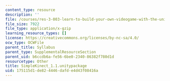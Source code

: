 ```yaml
---
content_type: resource
description: ''
file: /courses/res-3-003-learn-to-build-your-own-videogame-with-the-unity-game-engine-and-microsoft-kinect-january-iap-2017/175115d1de824446dafde4d43f08416a_SimpleKinect_1.1.unitypackage
file_size: 7922
file_type: application/x-gzip
learning_resource_types: []
license: https://creativecommons.org/licenses/by-nc-sa/4.0/
ocw_type: OCWFile
parent_title: Syllabus
parent_type: SupplementalResourceSection
parent_uid: b6ccdb6a-fe56-6be0-2340-86382f780d1d
resourcetype: Other
title: SimpleKinect_1.1.unitypackage
uid: 175115d1-de82-4446-dafd-e4d43f08416a
---
```

